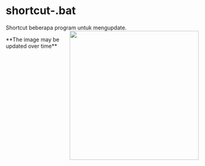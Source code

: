# shortcut-.bat
Shortcut beberapa program untuk mengupdate.
<img src="https://github.com/user-attachments/assets/82f5b7fc-baf3-4c96-a9ef-c49d7163d762" width="337" align=right />
<div align=left>**The image may be updated over time**</div>
